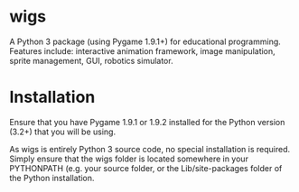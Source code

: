 # wigs
A Python 3 package (using Pygame 1.9.1+) for educational programming.  Features include: interactive animation framework, image manipulation, sprite management, GUI, robotics simulator.

# Installation
Ensure that you have Pygame 1.9.1 or 1.9.2 installed for the Python version (3.2+) that you will be using.

As wigs is entirely Python 3 source code, no special installation is required. Simply ensure that the wigs folder is located somewhere in your PYTHONPATH (e.g. your source folder, or the Lib/site-packages folder of the Python installation.
